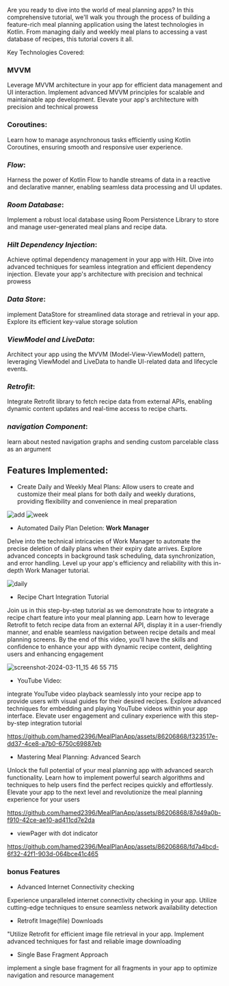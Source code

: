 

Are you ready to dive into the world of meal planning apps? In this comprehensive tutorial, we'll walk you through the process of building a feature-rich meal planning application using the latest technologies in Kotlin. From managing daily and weekly meal plans to accessing a vast database of recipes, this tutorial covers it all.

Key Technologies Covered:

### **MVVM**
Leverage MVVM architecture in your app for efficient data management and UI interaction. Implement advanced MVVM principles for scalable and maintainable app development. Elevate your app's architecture with precision and technical prowess

### **Coroutines**:

Learn how to manage asynchronous tasks efficiently using Kotlin Coroutines, ensuring smooth and responsive user experience.

### ***Flow***: 

Harness the power of Kotlin Flow to handle streams of data in a reactive and declarative manner, enabling seamless data processing and UI updates.

### ***Room Database***:

Implement a robust local database using Room Persistence Library to store and manage user-generated meal plans and recipe data.

### ***Hilt Dependency Injection***:

Achieve optimal dependency management in your app with Hilt. Dive into advanced techniques for seamless integration and efficient dependency injection. Elevate your app's architecture with precision and technical prowess

### ***Data Store***:
implement DataStore for streamlined data storage and retrieval in your app. Explore its efficient key-value storage solution

### ***ViewModel and LiveData***:
Architect your app using the MVVM (Model-View-ViewModel) pattern, leveraging ViewModel and LiveData to handle UI-related data and lifecycle events.

### ***Retrofit***: 

Integrate Retrofit library to fetch recipe data from external APIs, enabling dynamic content updates and real-time access to recipe charts.

### ***navigation Component***:
 learn about nested navigation graphs and sending custom parcelable class as an argument
## Features Implemented:

* Create Daily and Weekly Meal Plans:
  Allow users to create and customize their meal plans for both daily and weekly durations, providing flexibility and convenience in meal preparation
  
![add](https://github.com/hamed2396/MealPlanApp/assets/86206868/0e71e883-76c1-4302-a817-454bf56d86ed) ![week](https://github.com/hamed2396/MealPlanApp/assets/86206868/55d8d693-690f-4dd5-a704-18f8bb4225ed)

* Automated Daily Plan Deletion: **Work Manager**

Delve into the technical intricacies of Work Manager to automate the precise deletion of daily plans when their expiry date arrives. Explore advanced concepts in background task scheduling, data synchronization, and error handling. Level up your app's efficiency and reliability with this in-depth Work Manager tutorial.

![daily](https://github.com/hamed2396/MealPlanApp/assets/86206868/a1fa8633-fad0-447d-bbce-83632ef4a9d8) 


* Recipe Chart Integration Tutorial

 Join us in this step-by-step tutorial as we demonstrate how to integrate a recipe chart feature into your meal planning app. Learn how to leverage Retrofit to fetch recipe data from an external API, display it in a user-friendly manner, and enable seamless navigation between recipe details and meal planning screens. By the end of this video, you'll have the skills and confidence to enhance your app with dynamic recipe content, delighting users and enhancing engagement


 ![screenshot-2024-03-11_15 46 55 715](https://github.com/hamed2396/MealPlanApp/assets/86206868/75920915-154a-4789-8652-047de625225a)

* YouTube Video:

integrate YouTube video playback seamlessly into your recipe app to provide users with visual guides for their desired recipes. Explore advanced techniques for embedding and playing YouTube videos within your app interface. Elevate user engagement and culinary experience with this step-by-step integration tutorial


https://github.com/hamed2396/MealPlanApp/assets/86206868/f323517e-dd37-4ce8-a7b0-6750c69887eb

  




* Mastering Meal Planning: Advanced Search
  
Unlock the full potential of your meal planning app with advanced search functionality. Learn how to implement powerful search algorithms and techniques to help users find the perfect recipes quickly and effortlessly. Elevate your app to the next level and revolutionize the meal planning experience for your users


https://github.com/hamed2396/MealPlanApp/assets/86206868/87d49a0b-f910-42ce-ae10-ad411cd7e2da






* viewPager with dot indicator


https://github.com/hamed2396/MealPlanApp/assets/86206868/fd7a4bcd-6f32-42f1-903d-064bce41c465

### **bonus Features**

* Advanced Internet Connectivity checking

Experience unparalleled internet connectivity checking in your app. Utilize cutting-edge techniques to ensure seamless network availability detection

* Retrofit Image(file) Downloads

"Utilize Retrofit for efficient image file retrieval in your app. Implement advanced techniques for fast and reliable image downloading

* Single Base Fragment Approach

implement a single base fragment for all fragments in your app to optimize navigation and resource management





